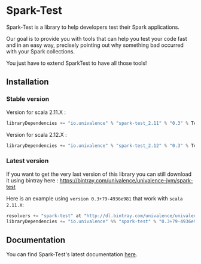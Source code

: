 Spark-Test
======================

Spark-Test is a library to help developers test their Spark applications.

Our goal is to provide you with tools that can help you test your code fast and in an easy way, precisely pointing out why something bad occurred with your Spark collections.

You just have to extend SparkTest to have all those tools!

## Installation

### Stable version

Version for scala 2.11.X :

```scala
libraryDependencies += "io.univalence" % "spark-test_2.11" % "0.3" % Test
```

Version for scala 2.12.X :

```scala
libraryDependencies += "io.univalence" % "spark-test_2.12" % "0.3" % Test
```

### Latest version

If you want to get the very last version of this library you can still download it using bintray here : https://bintray.com/univalence/univalence-jvm/spark-test

Here is an example using ```version 0.3+79-4936e981``` that work with ```scala 2.11.X```:

```scala
resolvers += "spark-test" at "http://dl.bintray.com/univalence/univalence-jvm"
libraryDependencies += "io.univalence" %% "spark-test" % "0.3+79-4936e981" % Test
```

## Documentation  
You can find Spark-Test's latest documentation [here](https://www.javadoc.io/doc/io.univalence/spark-test_2.11).